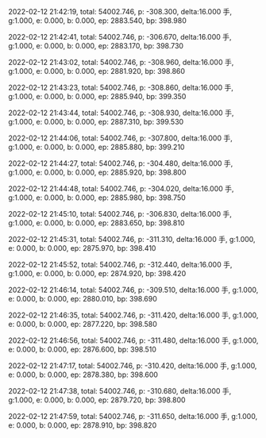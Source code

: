 2022-02-12 21:42:19, total: 54002.746, p: -308.300, delta:16.000 手, g:1.000, e: 0.000, b: 0.000, ep: 2883.540, bp: 398.980

2022-02-12 21:42:41, total: 54002.746, p: -306.670, delta:16.000 手, g:1.000, e: 0.000, b: 0.000, ep: 2883.170, bp: 398.730

2022-02-12 21:43:02, total: 54002.746, p: -308.960, delta:16.000 手, g:1.000, e: 0.000, b: 0.000, ep: 2881.920, bp: 398.860

2022-02-12 21:43:23, total: 54002.746, p: -308.860, delta:16.000 手, g:1.000, e: 0.000, b: 0.000, ep: 2885.940, bp: 399.350

2022-02-12 21:43:44, total: 54002.746, p: -308.930, delta:16.000 手, g:1.000, e: 0.000, b: 0.000, ep: 2887.310, bp: 399.530

2022-02-12 21:44:06, total: 54002.746, p: -307.800, delta:16.000 手, g:1.000, e: 0.000, b: 0.000, ep: 2885.880, bp: 399.210

2022-02-12 21:44:27, total: 54002.746, p: -304.480, delta:16.000 手, g:1.000, e: 0.000, b: 0.000, ep: 2885.920, bp: 398.800

2022-02-12 21:44:48, total: 54002.746, p: -304.020, delta:16.000 手, g:1.000, e: 0.000, b: 0.000, ep: 2885.980, bp: 398.750

2022-02-12 21:45:10, total: 54002.746, p: -306.830, delta:16.000 手, g:1.000, e: 0.000, b: 0.000, ep: 2883.650, bp: 398.810

2022-02-12 21:45:31, total: 54002.746, p: -311.310, delta:16.000 手, g:1.000, e: 0.000, b: 0.000, ep: 2875.970, bp: 398.410

2022-02-12 21:45:52, total: 54002.746, p: -312.440, delta:16.000 手, g:1.000, e: 0.000, b: 0.000, ep: 2874.920, bp: 398.420

2022-02-12 21:46:14, total: 54002.746, p: -309.510, delta:16.000 手, g:1.000, e: 0.000, b: 0.000, ep: 2880.010, bp: 398.690

2022-02-12 21:46:35, total: 54002.746, p: -311.420, delta:16.000 手, g:1.000, e: 0.000, b: 0.000, ep: 2877.220, bp: 398.580

2022-02-12 21:46:56, total: 54002.746, p: -311.480, delta:16.000 手, g:1.000, e: 0.000, b: 0.000, ep: 2876.600, bp: 398.510

2022-02-12 21:47:17, total: 54002.746, p: -310.420, delta:16.000 手, g:1.000, e: 0.000, b: 0.000, ep: 2878.380, bp: 398.600

2022-02-12 21:47:38, total: 54002.746, p: -310.680, delta:16.000 手, g:1.000, e: 0.000, b: 0.000, ep: 2879.720, bp: 398.800

2022-02-12 21:47:59, total: 54002.746, p: -311.650, delta:16.000 手, g:1.000, e: 0.000, b: 0.000, ep: 2878.910, bp: 398.820